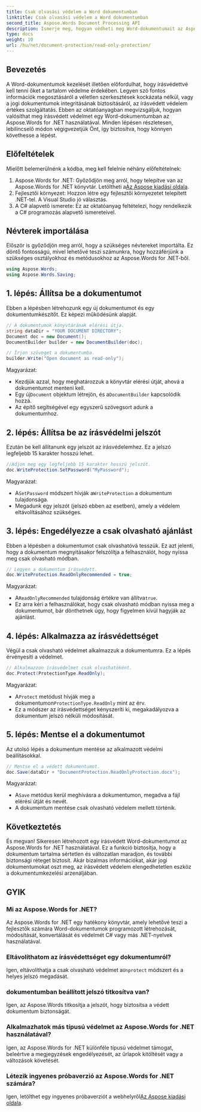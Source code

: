 ```yaml
---
title: Csak olvasási védelem a Word dokumentumban
linktitle: Csak olvasási védelem a Word dokumentumban
second_title: Aspose.Words Document Processing API
description: Ismerje meg, hogyan védheti meg Word-dokumentumait az Aspose.Words for .NET használatával csak olvasható védelem alkalmazásával. Kövesse lépésenkénti útmutatónkat.
type: docs
weight: 10
url: /hu/net/document-protection/read-only-protection/
---
```

## Bevezetés

A Word-dokumentumok kezelését illetően előfordulhat, hogy írásvédettvé kell tenni őket a tartalom védelme érdekében. Legyen szó fontos információk megosztásáról a véletlen szerkesztések kockázata nélkül, vagy a jogi dokumentumok integritásának biztosításáról, az írásvédett védelem értékes szolgáltatás. Ebben az oktatóanyagban megvizsgáljuk, hogyan valósíthat meg írásvédett védelmet egy Word-dokumentumban az Aspose.Words for .NET használatával. Minden lépésen részletesen, lebilincselő módon végigvezetjük Önt, így biztosítva, hogy könnyen követhesse a lépést.

## Előfeltételek

Mielőtt belemerülnénk a kódba, meg kell felelnie néhány előfeltételnek:

1.  Aspose.Words for .NET: Győződjön meg arról, hogy telepítve van az Aspose.Words for .NET könyvtár. Letöltheti a[Az Aspose kiadási oldala](https://releases.aspose.com/words/net/).
2. Fejlesztői környezet: Hozzon létre egy fejlesztői környezetet telepített .NET-tel. A Visual Studio jó választás.
3. A C# alapvető ismerete: Ez az oktatóanyag feltételezi, hogy rendelkezik a C# programozás alapvető ismereteivel.

## Névterek importálása

Először is győződjön meg arról, hogy a szükséges névtereket importálta. Ez döntő fontosságú, mivel lehetővé teszi számunkra, hogy hozzáférjünk a szükséges osztályokhoz és metódusokhoz az Aspose.Words for .NET-ből.

```csharp
using Aspose.Words;
using Aspose.Words.Saving;
```

## 1. lépés: Állítsa be a dokumentumot

Ebben a lépésben létrehozunk egy új dokumentumot és egy dokumentumkészítőt. Ez képezi működésünk alapját.

```csharp
// A dokumentumok könyvtárának elérési útja.
string dataDir = "YOUR DOCUMENT DIRECTORY";
Document doc = new Document();
DocumentBuilder builder = new DocumentBuilder(doc);

// Írjon szöveget a dokumentumba.
builder.Write("Open document as read-only");
```

Magyarázat:

- Kezdjük azzal, hogy meghatározzuk a könyvtár elérési útját, ahová a dokumentumot menteni kell.
-  Egy új`Document` objektum létrejön, és a`DocumentBuilder` kapcsolódik hozzá.
- Az építő segítségével egy egyszerű szövegsort adunk a dokumentumhoz.

## 2. lépés: Állítsa be az írásvédelmi jelszót

Ezután be kell állítanunk egy jelszót az írásvédelemhez. Ez a jelszó legfeljebb 15 karakter hosszú lehet.

```csharp
//Adjon meg egy legfeljebb 15 karakter hosszú jelszót.
doc.WriteProtection.SetPassword("MyPassword");
```

Magyarázat:

- A`SetPassword` módszert hívják a`WriteProtection` a dokumentum tulajdonsága.
- Megadunk egy jelszót (jelszó ebben az esetben), amely a védelem eltávolításához szükséges.

## 3. lépés: Engedélyezze a csak olvasható ajánlást

Ebben a lépésben a dokumentumot csak olvashatóvá tesszük. Ez azt jelenti, hogy a dokumentum megnyitásakor felszólítja a felhasználót, hogy nyissa meg csak olvasható módban.

```csharp
// Legyen a dokumentum írásvédett.
doc.WriteProtection.ReadOnlyRecommended = true;
```

Magyarázat:

- A`ReadOnlyRecommended` tulajdonság értékre van állítva`true`.
- Ez arra kéri a felhasználókat, hogy csak olvasható módban nyissa meg a dokumentumot, bár dönthetnek úgy, hogy figyelmen kívül hagyják az ajánlást.

## 4. lépés: Alkalmazza az írásvédettséget

Végül a csak olvasható védelmet alkalmazzuk a dokumentumra. Ez a lépés érvényesíti a védelmet.

```csharp
// Alkalmazzon írásvédelmet csak olvashatóként.
doc.Protect(ProtectionType.ReadOnly);
```

Magyarázat:

- A`Protect` metódust hívják meg a dokumentumon`ProtectionType.ReadOnly` mint az érv.
- Ez a módszer az írásvédettséget kényszeríti ki, megakadályozva a dokumentum jelszó nélküli módosítását.

## 5. lépés: Mentse el a dokumentumot

Az utolsó lépés a dokumentum mentése az alkalmazott védelmi beállításokkal.

```csharp
// Mentse el a védett dokumentumot.
doc.Save(dataDir + "DocumentProtection.ReadOnlyProtection.docx");
```

Magyarázat:

- A`Save` metódus kerül meghívásra a dokumentumon, megadva a fájl elérési útját és nevét.
- A dokumentum mentése csak olvasható védelem mellett történik.

## Következtetés

És megvan! Sikeresen létrehozott egy írásvédett Word-dokumentumot az Aspose.Words for .NET használatával. Ez a funkció biztosítja, hogy a dokumentum tartalma sértetlen és változatlan maradjon, és további biztonsági réteget biztosít. Akár bizalmas információkat, akár jogi dokumentumokat oszt meg, az írásvédett védelem elengedhetetlen eszköz a dokumentumkezelési arzenáljában.

## GYIK

### Mi az Aspose.Words for .NET?
Az Aspose.Words for .NET egy hatékony könyvtár, amely lehetővé teszi a fejlesztők számára Word-dokumentumok programozott létrehozását, módosítását, konvertálását és védelmét C# vagy más .NET-nyelvek használatával.

### Eltávolíthatom az írásvédettséget egy dokumentumról?
 Igen, eltávolíthatja a csak olvasható védelmet a`Unprotect` módszert és a helyes jelszó megadását.

### dokumentumban beállított jelszó titkosítva van?
Igen, az Aspose.Words titkosítja a jelszót, hogy biztosítsa a védett dokumentum biztonságát.

### Alkalmazhatok más típusú védelmet az Aspose.Words for .NET használatával?
Igen, az Aspose.Words for .NET különféle típusú védelmet támogat, beleértve a megjegyzések engedélyezését, az űrlapok kitöltését vagy a változások követését.

### Létezik ingyenes próbaverzió az Aspose.Words for .NET számára?
 Igen, letölthet egy ingyenes próbaverziót a webhelyről[Az Aspose kiadási oldala](https://releases.aspose.com/).